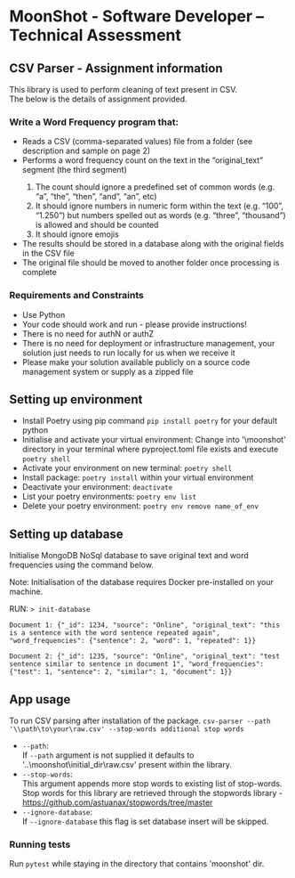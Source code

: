 # MoonShot - Software Developer – Technical Assessment

## CSV Parser - Assignment information
This library is used to perform cleaning of text present in CSV.  
The below is the details of assignment provided.  

### Write a Word Frequency program that:  
<ul>
  <li>
     Reads a CSV (comma-separated values) file from a folder (see description and sample on page 2)
  </li>  
  <li>
    Performs a word frequency count on the text in the “original_text” segment (the third segment)
  </li> 
  <ol>
        <li> The count should ignore a predefined set of common words (e.g. “a”,  “the”, “then”, “and”, “an”, etc)  </li>
        <li> It should ignore numbers in numeric form within the text (e.g. “100”, “1.250”) but numbers spelled out as words (e.g. “three”, “thousand”) is allowed and should be counted  </li>
        <li> It should ignore emojis </li> 
    </ol>
    <li>The results should be stored in a database along with the original fields in the CSV file
    </li> 
    <li>
    The original file should be moved to another folder once processing is complete  
    </li>  
</ul>  

### Requirements and Constraints
<ul>
    <li>Use Python</li>
    <li>Your code should work and run - please provide instructions!</li>
    <li>There is no need for authN or authZ</li>
    <li>There is no need for deployment or infrastructure management, your solution just needs to run locally for us when we receive it</li>
    <li>Please make your solution available publicly on a source code management system or supply as a zipped file</li>
</ul>

## Setting up environment 
- Install Poetry using pip command `pip install poetry` for your default python   
- Initialise and activate your virtual environment: Change into '\moonshot' directory in your terminal where pyproject.toml file exists and execute  `poetry shell`  
- Activate your environment on new terminal: `poetry shell`  
- Install package: `poetry install` within your virtual environment  
- Deactivate your environment: `deactivate`  
- List your poetry environments: `poetry env list`  
- Delete your poetry environment: `poetry env remove name_of_env`

## Setting up database

Initialise MongoDB NoSql database to save original text and word frequencies using the command below. 

Note: Initialisation of the database requires Docker pre-installed on your machine. 

RUN: `> init-database`  

```
Document 1: {"_id": 1234, "source": "Online", "original_text": "this is a sentence with the word sentence repeated again", "word_frequencies": {"sentence": 2, "word": 1, "repeated": 1}}

Document 2: {"_id": 1235, "source": "Online", "original_text": "test sentence similar to sentence in document 1", "word_frequencies": {"test": 1, "sentence": 2, "similar": 1, "document": 1}}
```

## App usage
To run CSV parsing after installation of the package. 
`csv-parser --path '\\path\to\your\raw.csv' --stop-words additional stop words`  

- <code>--path</code>:  
  If <code>--path</code> argument is not supplied it defaults to '..\moonshot\initial_dir\raw.csv' present within the library. 
- <code>--stop-words</code>:  
  This argument appends more stop words to existing list of stop-words.
  Stop words for this library are retrieved through the stopwords library -
  https://github.com/astuanax/stopwords/tree/master 
- <code>--ignore-database</code>:  
  If <code>--ignore-database</code> this flag is set database insert will be skipped. 

### Running tests
Run `pytest` while staying in the directory that contains 'moonshot' dir. 